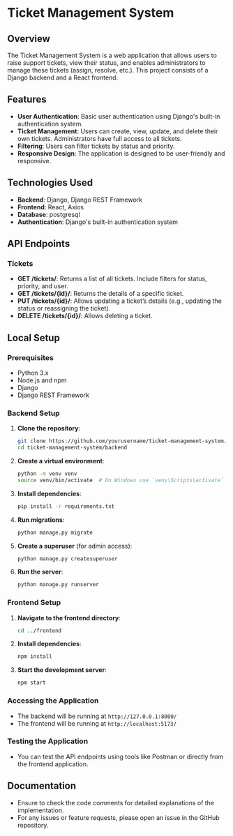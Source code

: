 # Ticket Management System

## Overview
The Ticket Management System is a web application that allows users to raise support tickets, view their status, and enables administrators to manage these tickets (assign, resolve, etc.). This project consists of a Django backend and a React frontend.

## Features
- **User Authentication**: Basic user authentication using Django's built-in authentication system.
- **Ticket Management**: Users can create, view, update, and delete their own tickets. Administrators have full access to all tickets.
- **Filtering**: Users can filter tickets by status and priority.
- **Responsive Design**: The application is designed to be user-friendly and responsive.

## Technologies Used
- **Backend**: Django, Django REST Framework
- **Frontend**: React, Axios 
- **Database**: postgresql
- **Authentication**: Django's built-in authentication system

## API Endpoints
### Tickets
- **GET /tickets/**: Returns a list of all tickets. Include filters for status, priority, and user.
- **GET /tickets/{id}/**: Returns the details of a specific ticket.
- **PUT /tickets/{id}/**: Allows updating a ticket’s details (e.g., updating the status or reassigning the ticket).
- **DELETE /tickets/{id}/**: Allows deleting a ticket.

## Local Setup

### Prerequisites
- Python 3.x
- Node.js and npm
- Django
- Django REST Framework

### Backend Setup
1. **Clone the repository**:
   ```bash
   git clone https://github.com/yourusername/ticket-management-system.git
   cd ticket-management-system/backend
   ```

2. **Create a virtual environment**:
   ```bash
   python -m venv venv
   source venv/bin/activate  # On Windows use `venv\Scripts\activate`
   ```

3. **Install dependencies**:
   ```bash
   pip install -r requirements.txt
   ```

4. **Run migrations**:
   ```bash
   python manage.py migrate
   ```

5. **Create a superuser** (for admin access):
   ```bash
   python manage.py createsuperuser
   ```

6. **Run the server**:
   ```bash
   python manage.py runserver
   ```

### Frontend Setup
1. **Navigate to the frontend directory**:
   ```bash
   cd ../frontend
   ```

2. **Install dependencies**:
   ```bash
   npm install
   ```

3. **Start the development server**:
   ```bash
   npm start
   ```

### Accessing the Application
- The backend will be running at `http://127.0.0.1:8000/`
- The frontend will be running at `http://localhost:5173/`

### Testing the Application
- You can test the API endpoints using tools like Postman or directly from the frontend application.

## Documentation
- Ensure to check the code comments for detailed explanations of the implementation.
- For any issues or feature requests, please open an issue in the GitHub repository.
